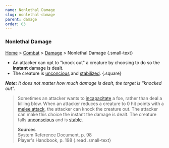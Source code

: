 ```yaml
---
name: Nonlethal Damage
slug: nonlethal-damage
parent: damage
order: 03
---
```

### Nonlethal Damage
[Home](dm-operations-center) > [Combat](combat) > [Damage](damage) > Nonlethal Damage {.small-text}

- An attacker can opt to "knock out" a creature by choosing to do so the **instant** damage is dealt.
- The creature is [unconcious](unconcious) and [stabilized](stabilizing).
{.square}

***Note:** It does not matter how much damage is dealt, the target is "knocked out".*

> Sometimes an attacker wants to [incapacitate](incapacitated) a foe, rather than deal a killing blow. When an attacker 
reduces a creature to 0 hit points with a [melee attack](melee-attack), the attacker can knock the creature out. The attacker can make this choice the instant the damage is dealt. The creature falls [unconscious](unconcious) and is [stable](stabilized).
>
> **Sources** <br/>
> System Reference Document, p. 98<br/>
> Player's Handbook, p. 198
{.read .small-text}